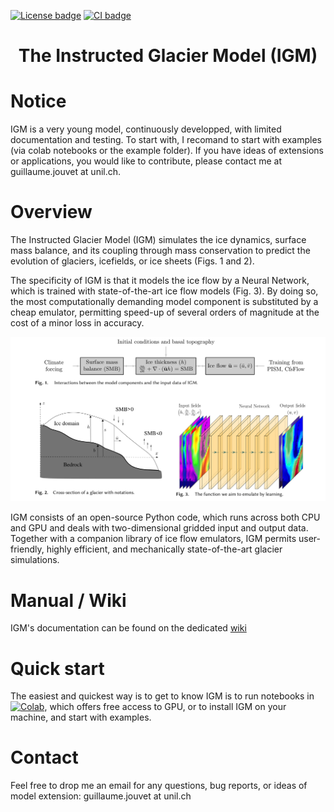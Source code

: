 [![License badge](https://img.shields.io/badge/License-GPLv3-blue.svg)](https://www.gnu.org/licenses/gpl-3.0)
[![CI badge](https://github.com/AdrienWehrle/earthspy/workflows/CI/badge.svg)](https://github.com/AdrienWehrle/igm/actions)
### <h1 align="center" id="title">The Instructed Glacier Model (IGM)</h1>

# Notice 

IGM is a very young model, continuously developped, with limited documentation and testing. To start with, I recomand to start with examples (via colab notebooks or the example folder). If you have ideas of extensions or applications, you would like to contribute, please contact me at guillaume.jouvet at unil.ch.

# Overview   

The Instructed Glacier Model (IGM) simulates the ice dynamics, surface mass balance, and its coupling through mass conservation to predict the evolution of glaciers, icefields, or ice sheets (Figs. 1 and 2). 

The specificity of IGM is that it models the ice flow by a Neural Network, which is trained with state-of-the-art ice flow models (Fig. 3). By doing so, the most computationally demanding model component is substituted by a cheap emulator, permitting speed-up of several orders of magnitude at the cost of a minor loss in accuracy.

![Alt text](./fig/cores-figs.png)

IGM consists of an open-source Python code, which runs across both CPU and GPU and deals with two-dimensional gridded input and output data. Together with a companion library of ice flow emulators, IGM permits user-friendly, highly efficient, and mechanically state-of-the-art glacier simulations.
  
# Manual / Wiki

IGM's documentation can be found on the dedicated [wiki](https://github.com/jouvetg/igm/wiki)  
  
# Quick start

The easiest and quickest way is to get to know IGM is to run notebooks in [![Colab](https://colab.research.google.com/assets/colab-badge.svg)](https://colab.research.google.com/github/jouvetg/igm/), which offers free access to GPU, or to install IGM on your machine, and start with examples.

# Contact

Feel free to drop me an email for any questions, bug reports, or ideas of model extension: guillaume.jouvet at unil.ch

